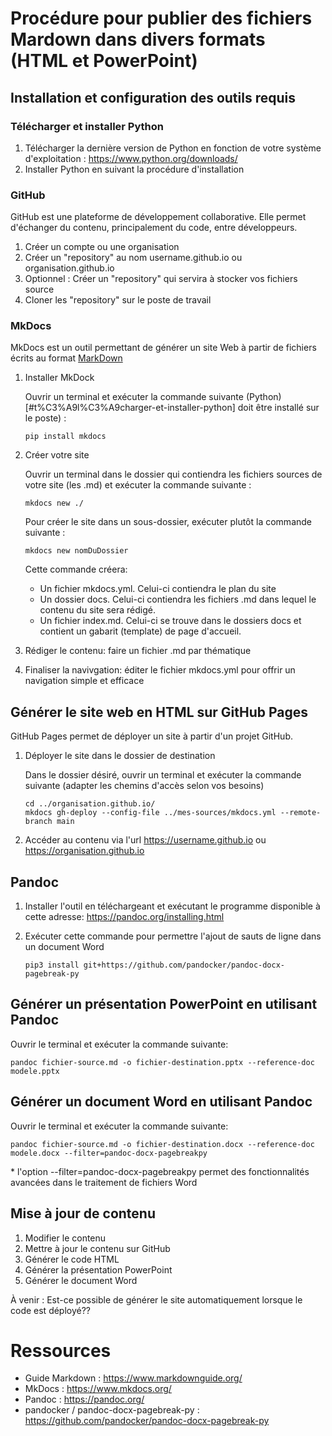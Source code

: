 # Procédure pour publier des fichiers Mardown dans divers formats (HTML et PowerPoint)

## Installation et configuration des outils requis

### Télécharger et installer Python

1. Télécharger la dernière version de Python en fonction de votre système d'exploitation : https://www.python.org/downloads/
2. Installer Python en suivant la procédure d'installation 


### GitHub

GitHub est une plateforme de développement collaborative. Elle permet d'échanger du contenu, principalement du code, entre développeurs. 

1. Créer un compte ou une organisation
2. Créer un "repository" au nom username.github.io ou organisation.github.io
3. Optionnel : Créer un "repository" qui servira à stocker vos fichiers source 
4. Cloner les "repository" sur le poste de travail

### MkDocs

MkDocs est un outil permettant de générer un site Web à partir de fichiers écrits au format [MarkDown](#ressources)

1. Installer MkDock 

    Ouvrir un terminal et exécuter la commande suivante (Python)[#t%C3%A9l%C3%A9charger-et-installer-python] doit être installé sur le poste) : 

    ```
    pip install mkdocs
    ```

2. Créer votre site 

    Ouvrir un terminal dans le dossier qui contiendra les fichiers sources de votre site (les .md) et exécuter la commande suivante :
    ``` 
    mkdocs new ./ 
    ```

    Pour créer le site dans un sous-dossier, exécuter plutôt la commande suivante :
    ``` 
    mkdocs new nomDuDossier 
    ``` 
    
    Cette commande créera: 
    * Un fichier mkdocs.yml. Celui-ci contiendra le plan du site 
    * Un dossier docs. Celui-ci contiendra les fichiers .md dans lequel le contenu du site sera rédigé. 
    * Un fichier index.md. Celui-ci se trouve dans le dossiers docs et contient un gabarit (template) de page d'accueil.

3. Rédiger le contenu: faire un fichier .md par thématique
4. Finaliser la navivgation:  éditer le fichier mkdocs.yml pour offrir un navigation simple et efficace

## Générer le site web en HTML sur GitHub Pages

GitHub Pages permet de déployer un site à partir d'un projet GitHub. 

1. Déployer le site dans le dossier de destination 

    Dans le dossier désiré, ouvrir un terminal et exécuter la commande suivante (adapter les chemins d'accès selon vos besoins)

    ```
    cd ../organisation.github.io/
    mkdocs gh-deploy --config-file ../mes-sources/mkdocs.yml --remote-branch main
    ```

2. Accéder au contenu via l'url https://username.github.io ou https://organisation.github.io

## Pandoc
1. Installer l'outil en téléchargeant et exécutant le programme disponible à cette adresse: https://pandoc.org/installing.html

2. Exécuter cette commande pour permettre l'ajout de sauts de ligne dans un document Word
   ```
   pip3 install git+https://github.com/pandocker/pandoc-docx-pagebreak-py
   ```

## Générer un présentation PowerPoint en utilisant Pandoc

Ouvrir le terminal et exécuter la commande suivante: 
```
pandoc fichier-source.md -o fichier-destination.pptx --reference-doc modele.pptx
```

## Générer un document Word en utilisant Pandoc

Ouvrir le terminal et exécuter la commande suivante: 
```
pandoc fichier-source.md -o fichier-destination.docx --reference-doc modele.docx --filter=pandoc-docx-pagebreakpy
```

\* l'option --filter=pandoc-docx-pagebreakpy permet des fonctionnalités avancées dans le traitement de fichiers Word

## Mise à jour de contenu

1. Modifier le contenu
2. Mettre à jour le contenu sur GitHub
3. Générer le code HTML
4. Générer la présentation PowerPoint
5. Générer le document Word

À venir : Est-ce possible de générer le site automatiquement lorsque le code est déployé??

# Ressources

* Guide Markdown : https://www.markdownguide.org/
* MkDocs : https://www.mkdocs.org/ 
* Pandoc : https://pandoc.org/ 
* pandocker / pandoc-docx-pagebreak-py : https://github.com/pandocker/pandoc-docx-pagebreak-py